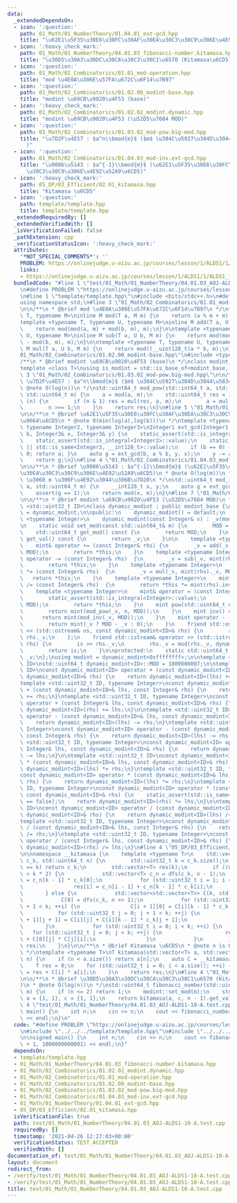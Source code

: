 ```yaml
---
data:
  _extendedDependsOn:
  - icon: ':question:'
    path: 01_Math/01_NumberTheory/01.04.01_ext-gcd.hpp
    title: "\u62E1\u5F35\u30E6\u30FC\u30AF\u30EA\u30C3\u30C9\u306E\u4E92\u9664\u6CD5"
  - icon: ':heavy_check_mark:'
    path: 01_Math/01_NumberTheory/04.01.03_fibonacci-number.kitamasa.hpp
    title: "\u30D5\u30A3\u30DC\u30CA\u30C3\u30C1\u6570 (Kitamasa\u6CD5)"
  - icon: ':question:'
    path: 01_Math/02_Combinatorics/01.01_mod-operation.hpp
    title: "mod \u4E0A\u306E\u57FA\u672C\u6F14\u7B97"
  - icon: ':question:'
    path: 01_Math/02_Combinatorics/01.02.00_modint-base.hpp
    title: "modint \u69CB\u9020\u4F53 (base)"
  - icon: ':heavy_check_mark:'
    path: 01_Math/02_Combinatorics/01.02.02_modint.dynamic.hpp
    title: "modint \u69CB\u9020\u4F53 (\u52D5\u7684 MOD)"
  - icon: ':question:'
    path: 01_Math/02_Combinatorics/01.03.02_mod-pow.big-mod.hpp
    title: "\u7D2F\u4E57 : $a^n\\bmod{m}$ ($m$ \u304C\u5927\u304D\u3044\u5834\u5408\
      )"
  - icon: ':question:'
    path: 01_Math/02_Combinatorics/01.04.03_mod-inv.ext-gcd.hpp
    title: "\u9006\u5143 : $a^{-1}\\bmod{m}$ (\u62E1\u5F35\u30E6\u30FC\u30AF\u30EA\
      \u30C3\u30C9\u306E\u4E92\u52A9\u6CD5)"
  - icon: ':heavy_check_mark:'
    path: 05_DP/03_Efficient/02.01_kitamasa.hpp
    title: "Kitamasa \u6CD5"
  - icon: ':question:'
    path: template/template.hpp
    title: template/template.hpp
  _extendedRequiredBy: []
  _extendedVerifiedWith: []
  _isVerificationFailed: false
  _pathExtension: cpp
  _verificationStatusIcon: ':heavy_check_mark:'
  attributes:
    '*NOT_SPECIAL_COMMENTS*': ''
    PROBLEM: https://onlinejudge.u-aizu.ac.jp/courses/lesson/1/ALDS1/1/ALDS1_10_A
    links:
    - https://onlinejudge.u-aizu.ac.jp/courses/lesson/1/ALDS1/1/ALDS1_10_A
  bundledCode: "#line 1 \"test/01_Math/01_NumberTheory/04.01.03_AOJ-ALDS1-10-A.test.cpp\"\
    \n#define PROBLEM \"https://onlinejudge.u-aizu.ac.jp/courses/lesson/1/ALDS1/1/ALDS1_10_A\"\
    \n#line 1 \"template/template.hpp\"\n#include <bits/stdc++.h>\n#define int int64_t\n\
    using namespace std;\n#line 3 \"01_Math/02_Combinatorics/01.01_mod-operation.hpp\"\
    \n\n/**\n * @brief mod \u4E0A\u306E\u57FA\u672C\u6F14\u7B97\n */\ntemplate <typename\
    \ T, typename M>\ninline M mod(T a, M m) {\n    return (a % m + m) % m;\n}\n\n\
    template <typename T, typename U, typename M>\ninline M add(T a, U b, M m) {\n\
    \    return mod(mod(a, m) + mod(b, m), m);\n}\n\ntemplate <typename T, typename\
    \ U, typename M>\ninline M sub(T a, U b, M m) {\n    return mod(mod(a, m) + m\
    \ - mod(b, m), m);\n}\n\ntemplate <typename T, typename U, typename M>\ninline\
    \ M mul(T a, U b, M m) {\n    return mod((__uint128_t)a * b, m);\n}\n#line 3 \"\
    01_Math/02_Combinatorics/01.02.00_modint-base.hpp\"\n#include <type_traits>\n\n\
    /**\n * @brief modint \u69CB\u9020\u4F53 (base)\n */\nclass modint_base {};\n\n\
    template <class T>\nusing is_modint = std::is_base_of<modint_base, T>;\n#line\
    \ 3 \"01_Math/02_Combinatorics/01.03.02_mod-pow.big-mod.hpp\"\n\n/**\n * @brief\
    \ \u7D2F\u4E57 : $a^n\\bmod{m}$ ($m$ \u304C\u5927\u304D\u3044\u5834\u5408)\n *\
    \ @note O(log(n))\n */\nstd::uint64_t mod_pow(std::int64_t a, std::uint64_t n,\
    \ std::uint64_t m) {\n    a = mod(a, m);\n    std::uint64_t res = 1;\n    while\
    \ (n) {\n        if (n & 1) res = mul(res, a, m);\n        a = mul(a, a, m);\n\
    \        n >>= 1;\n    }\n    return res;\n}\n#line 5 \"01_Math/01_NumberTheory/01.04.01_ext-gcd.hpp\"\
    \n\n/**\n * @brief \u62E1\u5F35\u30E6\u30FC\u30AF\u30EA\u30C3\u30C9\u306E\u4E92\
    \u9664\u6CD5\n * @note O(min(log(a),log(b)))\n */\ntemplate <typename Integer1,\
    \ typename Integer2, typename Integer3>\nInteger1 ext_gcd(Integer1 a, Integer2\
    \ b, Integer3& x, Integer3& y) {\n    static_assert(std::is_integral<Integer1>::value);\n\
    \    static_assert(std::is_integral<Integer2>::value);\n    static_assert(std::is_integral<Integer3>::value\
    \ || std::is_same<Integer3, __int128_t>::value);\n    if (b == 0) { x = 1; y =\
    \ 0; return a; }\n    auto g = ext_gcd(b, a % b, y, x);\n    y -= a / b * x;\n\
    \    return g;\n}\n#line 4 \"01_Math/02_Combinatorics/01.04.03_mod-inv.ext-gcd.hpp\"\
    \n\n/**\n * @brief \u9006\u5143 : $a^{-1}\\bmod{m}$ (\u62E1\u5F35\u30E6\u30FC\u30AF\
    \u30EA\u30C3\u30C9\u306E\u4E92\u52A9\u6CD5)\n * @note O(log(m))\n * @warning a\
    \ \u3068 m \u306F\u4E92\u3044\u306B\u7D20\n */\nstd::uint64_t mod_inv(std::int64_t\
    \ a, std::uint64_t m) {\n    __int128_t x, y;\n    auto g = ext_gcd(a, m, x, y);\n\
    \    assert(g == 1);\n    return mod(x, m);\n}\n#line 7 \"01_Math/02_Combinatorics/01.02.02_modint.dynamic.hpp\"\
    \n\n/**\n * @brief modint \u69CB\u9020\u4F53 (\u52D5\u7684 MOD)\n */\ntemplate\
    \ <std::uint32_t ID>\nclass dynamic_modint : public modint_base {\n    using mint\
    \ = dynamic_modint;\n\npublic:\n    dynamic_modint() = default;\n    template\
    \ <typename Integer>\n    dynamic_modint(const Integer& v) : _v(mod(v, MOD)) {}\n\
    \n    static void set_mod(const std::uint64_t& m) {\n        MOD = m;\n    }\n\
    \    std::uint64_t get_mod() const {\n        return MOD;\n    }\n    std::uint64_t\
    \ get_val() const {\n        return _v;\n    }\n\n    template <typename Integer>\n\
    \    mint& operator += (const Integer& rhs) {\n        _v = add(_v, mint(rhs)._v,\
    \ MOD);\n        return *this;\n    }\n    template <typename Integer>\n    mint&\
    \ operator -= (const Integer& rhs)  {\n        _v = sub(_v, mint(rhs)._v, MOD);\n\
    \        return *this;\n    }\n    template <typename Integer>\n    mint& operator\
    \ *= (const Integer& rhs)  {\n        _v = mul(_v, mint(rhs)._v, MOD);\n     \
    \   return *this;\n    }\n    template <typename Integer>\n    mint& operator\
    \ /= (const Integer& rhs)  {\n        return *this *= mint(rhs).inv();\n    }\n\
    \    template <typename Integer>\n    mint& operator = (const Integer& v) {\n\
    \        static_assert(std::is_integral<Integer>::value);\n        _v = mod(v,\
    \ MOD);\n        return *this;\n    }\n    mint pow(std::uint64_t n) const {\n\
    \        return mint(mod_pow(_v, n, MOD));\n    }\n    mint inv() const {\n  \
    \      return mint(mod_inv(_v, MOD));\n    }\n    mint operator - () const {\n\
    \        return mint(_v ? MOD - _v : 0);\n    }\n    friend std::ostream& operator\
    \ << (std::ostream& os, const dynamic_modint<ID>& rhs) {\n        return os <<\
    \ rhs._v;\n    };\n    friend std::istream& operator >> (std::istream& is, dynamic_modint<ID>&\
    \ rhs) {\n        is >> rhs._v;\n        rhs._v = mod(rhs._v, dynamic_modint<ID>::MOD);\n\
    \        return is;\n    }\n\nprotected:\n    static std::uint64_t MOD;\n    std::uint64_t\
    \ _v;\n};\nusing modint = dynamic_modint<0xffffffff>;\n\ntemplate <std::uint32_t\
    \ ID>\nstd::uint64_t dynamic_modint<ID>::MOD = 1000000007;\n\ntemplate <std::uint32_t\
    \ ID>\nconst dynamic_modint<ID> operator + (const dynamic_modint<ID>& lhs, const\
    \ dynamic_modint<ID>& rhs) {\n    return dynamic_modint<ID>(lhs) += rhs;\n}\n\
    template <std::uint32_t ID, typename Integer>\nconst dynamic_modint<ID> operator\
    \ + (const dynamic_modint<ID>& lhs, const Integer& rhs) {\n    return dynamic_modint<ID>(lhs)\
    \ += rhs;\n}\ntemplate <std::uint32_t ID, typename Integer>\nconst dynamic_modint<ID>\
    \ operator + (const Integer& lhs, const dynamic_modint<ID>& rhs) {\n    return\
    \ dynamic_modint<ID>(rhs) += lhs;\n}\n\ntemplate <std::uint32_t ID>\nconst dynamic_modint<ID>\
    \ operator - (const dynamic_modint<ID>& lhs, const dynamic_modint<ID>& rhs) {\n\
    \    return dynamic_modint<ID>(lhs) -= rhs;\n}\ntemplate <std::uint32_t ID, typename\
    \ Integer>\nconst dynamic_modint<ID> operator - (const dynamic_modint<ID>& lhs,\
    \ const Integer& rhs) {\n    return dynamic_modint<ID>(lhs) -= rhs;\n}\ntemplate\
    \ <std::uint32_t ID, typename Integer>\nconst dynamic_modint<ID> operator - (const\
    \ Integer& lhs, const dynamic_modint<ID>& rhs) {\n    return dynamic_modint<ID>(rhs)\
    \ -= lhs;\n}\n\ntemplate <std::uint32_t ID>\nconst dynamic_modint<ID> operator\
    \ * (const dynamic_modint<ID>& lhs, const dynamic_modint<ID>& rhs) {\n    return\
    \ dynamic_modint<ID>(lhs) *= rhs;\n}\ntemplate <std::uint32_t ID, typename Integer>\n\
    const dynamic_modint<ID> operator * (const dynamic_modint<ID>& lhs, const Integer&\
    \ rhs) {\n    return dynamic_modint<ID>(lhs) *= rhs;\n}\ntemplate <std::uint32_t\
    \ ID, typename Integer>\nconst dynamic_modint<ID> operator * (const Integer& lhs,\
    \ const dynamic_modint<ID>& rhs) {\n    static_assert(std::is_same<Integer, dynamic_modint<ID>>::value\
    \ == false);\n    return dynamic_modint<ID>(rhs) *= lhs;\n}\n\ntemplate <std::uint32_t\
    \ ID>\nconst dynamic_modint<ID> operator / (const dynamic_modint<ID>& lhs, const\
    \ dynamic_modint<ID>& rhs) {\n    return dynamic_modint<ID>(lhs) /= rhs;\n}\n\
    template <std::uint32_t ID, typename Integer>\nconst dynamic_modint<ID> operator\
    \ / (const dynamic_modint<ID>& lhs, const Integer& rhs) {\n    return dynamic_modint<ID>(lhs)\
    \ /= rhs;\n}\ntemplate <std::uint32_t ID, typename Integer>\nconst dynamic_modint<ID>\
    \ operator / (const Integer& lhs, const dynamic_modint<ID>& rhs) {\n    return\
    \ dynamic_modint<ID>(rhs) /= lhs;\n}\n#line 4 \"05_DP/03_Efficient/02.01_kitamasa.hpp\"\
    \n\nnamespace __kitamasa {\n    template <typename T>\n    std::vector<T> dfs(std::vector<T>\
    \ c_k, std::uint64_t n) {\n        std::uint32_t k = c_k.size();\n        if (n\
    \ == k) return c_k;\n        std::vector<T> res(k);\n        if ((n & 1) || n\
    \ < k * 2) {\n            std::vector<T> c_n = dfs(c_k, n - 1);\n            res[0]\
    \ = c_n[k - 1] * c_k[0];\n            for (std::uint32_t i = 1; i < k; ++i) {\n\
    \                res[i] = c_n[i - 1] + c_n[k - 1] * c_k[i];\n            }\n \
    \       } else {\n            std::vector<std::vector<T>> C(k, std::vector<T>(k));\n\
    \            C[0] = dfs(c_k, n >> 1);\n            for (std::uint32_t i = 0; i\
    \ + 1 < k; ++i) {\n                C[i + 1][0] = C[i][k - 1] * c_k[0];\n     \
    \           for (std::uint32_t j = 0; j + 1 < k; ++j) {\n                    C[i\
    \ + 1][j + 1] = C[i][j] + C[i][k - 1] * c_k[j + 1];\n                }\n     \
    \       }\n            for (std::uint32_t i = 0; i < k; ++i) {\n             \
    \   for (std::uint32_t j = 0; j < k; ++j) {\n                    res[i] = res[i]\
    \ + C[0][j] * C[j][i];\n                }\n            }\n        }\n        return\
    \ res;\n    }\n}\n\n/**\n * @brief Kitamasa \u6CD5\n * @note n is 0-indexed\n\
    \ */\ntemplate <typename T>\nT kitamasa(std::vector<T> a, std::vector<T> c, std::uint64_t\
    \ n) {\n    if (n < a.size()) return a[n];\n    auto C = __kitamasa::dfs(c, n);\n\
    \    T res = 0;\n    for (std::uint32_t i = 0; i < a.size(); ++i) {\n        res\
    \ = res + C[i] * a[i];\n    }\n    return res;\n}\n#line 4 \"01_Math/01_NumberTheory/04.01.03_fibonacci-number.kitamasa.hpp\"\
    \n\n/**\n * @brief \u30D5\u30A3\u30DC\u30CA\u30C3\u30C1\u6570 (Kitamasa\u6CD5\
    )\n * @note O(log(n))\n */\nstd::uint64_t fibonacci_number(std::uint64_t n, std::uint64_t\
    \ m) {\n    if (n <= 2) return 1;\n    modint::set_mod(m);\n    std::vector<modint>\
    \ a = {1, 1}, c = {1, 1};\n    return kitamasa(a, c, n - 1).get_val();\n}\n#line\
    \ 4 \"test/01_Math/01_NumberTheory/04.01.03_AOJ-ALDS1-10-A.test.cpp\"\n\nsigned\
    \ main() {\n    int n;\n    cin >> n;\n    cout << fibonacci_number(n + 1, 1000000000001)\
    \ << endl;\n}\n"
  code: "#define PROBLEM \"https://onlinejudge.u-aizu.ac.jp/courses/lesson/1/ALDS1/1/ALDS1_10_A\"\
    \n#include \"../../../template/template.hpp\"\n#include \"../../../01_Math/01_NumberTheory/04.01.03_fibonacci-number.kitamasa.hpp\"\
    \n\nsigned main() {\n    int n;\n    cin >> n;\n    cout << fibonacci_number(n\
    \ + 1, 1000000000001) << endl;\n}"
  dependsOn:
  - template/template.hpp
  - 01_Math/01_NumberTheory/04.01.03_fibonacci-number.kitamasa.hpp
  - 01_Math/02_Combinatorics/01.02.02_modint.dynamic.hpp
  - 01_Math/02_Combinatorics/01.01_mod-operation.hpp
  - 01_Math/02_Combinatorics/01.02.00_modint-base.hpp
  - 01_Math/02_Combinatorics/01.03.02_mod-pow.big-mod.hpp
  - 01_Math/02_Combinatorics/01.04.03_mod-inv.ext-gcd.hpp
  - 01_Math/01_NumberTheory/01.04.01_ext-gcd.hpp
  - 05_DP/03_Efficient/02.01_kitamasa.hpp
  isVerificationFile: true
  path: test/01_Math/01_NumberTheory/04.01.03_AOJ-ALDS1-10-A.test.cpp
  requiredBy: []
  timestamp: '2021-04-26 12:27:03+00:00'
  verificationStatus: TEST_ACCEPTED
  verifiedWith: []
documentation_of: test/01_Math/01_NumberTheory/04.01.03_AOJ-ALDS1-10-A.test.cpp
layout: document
redirect_from:
- /verify/test/01_Math/01_NumberTheory/04.01.03_AOJ-ALDS1-10-A.test.cpp
- /verify/test/01_Math/01_NumberTheory/04.01.03_AOJ-ALDS1-10-A.test.cpp.html
title: test/01_Math/01_NumberTheory/04.01.03_AOJ-ALDS1-10-A.test.cpp
---
```

